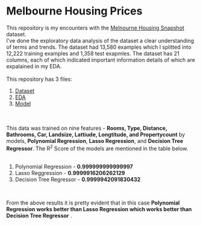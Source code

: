 # Melbourne Housing Prices
This repository is my encounters with the [Melnourne Housing Snapshot](https://www.kaggle.com/dansbecker/melbourne-housing-snapshot) dataset.<br>
I've done the exploratory data analysis of the dataset a clear understanding of terms and trends. The dataset had 13,580 examples which I splitted into 12,222 training examples and 1,358 test exapmles. The dataset has 21 columns, each of which indicated important information details of which are expalained in my EDA.<br>
<br>
This repository has 3 files:<br>
1. [Dataset](https://github.com/dochimekashiariri/Melbourne-Housing-Prices/blob/master/melb_data.csv)
2. [EDA](https://github.com/dochimekashiariri/Melbourne-Housing-Prices/blob/master/EDA.ipynb)
3. [Model](https://github.com/dochimekashiariri/Melbourne-Housing-Prices/blob/master/Model.ipynb)
<br>
<br>
This data was trained on nine features - <b>Rooms, Type, Distance, Bathrooms, Car, Landsize, Lattiude, Longtitude, and Propertycount</b> by models, <b>Polynomial Regression</b>, <b>Lasso Regression</b>, and <b>Decision Tree Regressor</b>. The R<sup>2</sup> Score of the models are mentioned in the table below.<br><br>

1. Polynomial Regression -  **0.999999999999997**    
2. Lasso Reggression - **0.9999916206262129** 
3. Decision Tree Regressor - **0.9999942091830432**   
<br>

From the above results it is pretty evident that in this case <b>Polynomial Regression works better than Lasso Regression which works better than Decision Tree Regressor</b> .<br> 

